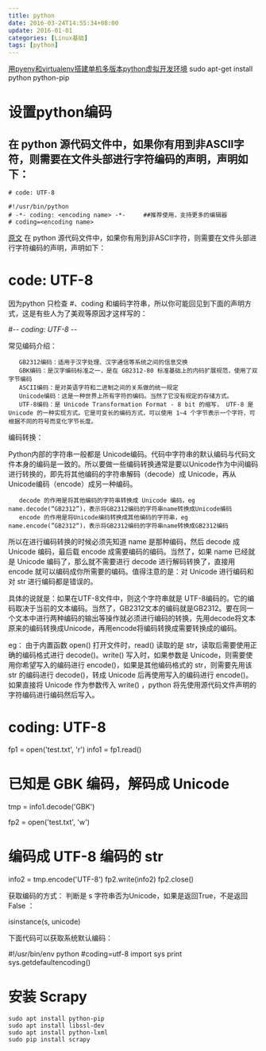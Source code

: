 ```yaml
---
title: python
date: 2016-03-24T14:55:34+08:00
update: 2016-01-01
categories: [Linux基础]
tags: [python]
---
```


[用pyenv和virtualenv搭建单机多版本python虚拟开发环境](http://www.it165.net/pro/html/201405/13603.html)
sudo apt-get install python python-pip

# 设置python编码
##  在 python 源代码文件中，如果你有用到非ASCII字符，则需要在文件头部进行字符编码的声明，声明如下：

    # code: UTF-8

```
#!/usr/bin/python
# -*- coding: <encoding name> -*-     ##推荐使用，支持更多的编辑器
# coding=<encoding name>
```
[原文](http://blog.chinaunix.net/uid-27838438-id-4227131.html)
在 python 源代码文件中，如果你有用到非ASCII字符，则需要在文件头部进行字符编码的声明，声明如下：

   # code: UTF-8


因为python 只检查 #、coding 和编码字符串，所以你可能回见到下面的声明方式，这是有些人为了美观等原因才这样写的：

   #-*- coding: UTF-8 -*-


常见编码介绍：

       GB2312编码：适用于汉字处理、汉字通信等系统之间的信息交换
       GBK编码：是汉字编码标准之一，是在 GB2312-80 标准基础上的内码扩展规范，使用了双字节编码
       ASCII编码：是对英语字符和二进制之间的关系做的统一规定
       Unicode编码：这是一种世界上所有字符的编码。当然了它没有规定的存储方式。
       UTF-8编码：是 Unicode Transformation Format - 8 bit 的缩写， UTF-8 是 Unicode 的一种实现方式。它是可变长的编码方式，可以使用 1~4 个字节表示一个字符，可根据不同的符号而变化字节长度。


编码转换：

Python内部的字符串一般都是 Unicode编码。代码中字符串的默认编码与代码文件本身的编码是一致的。所以要做一些编码转换通常是要以Unicode作为中间编码进行转换的，即先将其他编码的字符串解码（decode）成 Unicode，再从 Unicode编码（encode）成另一种编码。

       decode 的作用是将其他编码的字符串转换成 Unicode 编码，eg name.decode(“GB2312”)，表示将GB2312编码的字符串name转换成Unicode编码
       encode 的作用是将Unicode编码转换成其他编码的字符串，eg name.encode(”GB2312“)，表示将GB2312编码的字符串name转换成GB2312编码

所以在进行编码转换的时候必须先知道 name 是那种编码，然后 decode 成 Unicode 编码，最后载 encode 成需要编码的编码。当然了，如果 name 已经就是 Unicode 编码了，那么就不需要进行 decode 进行解码转换了，直接用 encode 就可以编码成你所需要的编码。值得注意的是：对 Unicode 进行编码和对 str 进行编码都是错误的。

具体的说就是：如果在UTF-8文件中，则这个字符串就是 UTF-8编码的。它的编码取决于当前的文本编码。当然了，GB2312文本的编码就是GB2312。要在同一个文本中进行两种编码的输出等操作就必须进行编码的转换，先用decode将文本原来的编码转换成Unicode，再用encode将编码转换成需要转换成的编码。

eg：
由于内置函数 open() 打开文件时，read() 读取的是 str，读取后需要使用正确的编码格式进行 decode()。write() 写入时，如果参数是 Unicode，则需要使用你希望写入的编码进行 encode()，如果是其他编码格式的 str，则需要先用该 str 的编码进行 decode()，转成 Unicode 后再使用写入的编码进行 encode()。如果直接将 Unicode 作为参数传入 write() ，python 将先使用源代码文件声明的字符编码进行编码然后写入。

   # coding: UTF-8

   fp1 = open('test.txt', 'r')
   info1 = fp1.read()
   # 已知是 GBK 编码，解码成 Unicode
   tmp = info1.decode('GBK')

   fp2 = open('test.txt', 'w')
   # 编码成 UTF-8 编码的 str
   info2 = tmp.encode('UTF-8')
   fp2.write(info2)
   fp2.close()


获取编码的方式：
判断是 s 字符串否为Unicode，如果是返回True，不是返回False ：

   isinstance(s, unicode)


下面代码可以获取系统默认编码：

   #!/usr/bin/env python
   #coding=utf-8
   import sys
   print sys.getdefaultencoding()





























# 安装 Scrapy
```
sudo apt install python-pip
sudo apt install libssl-dev
sudo apt install python-lxml
sudo pip install scrapy
```
